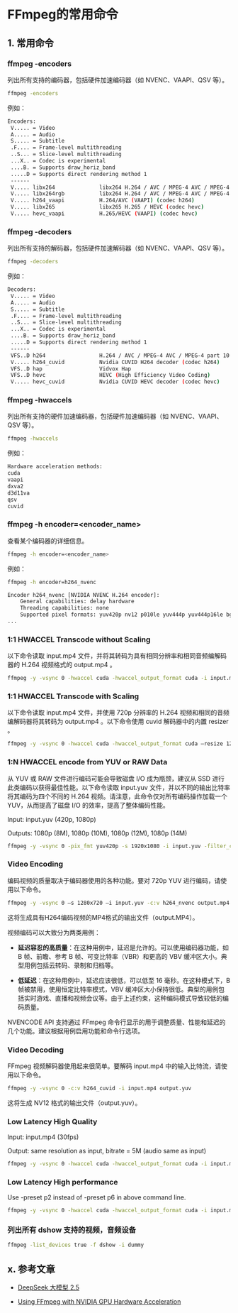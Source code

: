 # FFmpeg的常用命令

## 1. 常用命令

### ffmpeg -encoders

列出所有支持的编码器，包括硬件加速编码器（如 NVENC、VAAPI、QSV 等）。

```bash
ffmpeg -encoders
```

例如：

```bash
Encoders:
 V..... = Video
 A..... = Audio
 S..... = Subtitle
 .F.... = Frame-level multithreading
 ..S... = Slice-level multithreading
 ...X.. = Codec is experimental
 ....B. = Supports draw_horiz_band
 .....D = Supports direct rendering method 1
 ------
 V..... libx264              libx264 H.264 / AVC / MPEG-4 AVC / MPEG-4 part 10 (codec h264)
 V..... libx264rgb           libx264 H.264 / AVC / MPEG-4 AVC / MPEG-4 part 10 RGB (codec h264)
 V..... h264_vaapi           H.264/AVC (VAAPI) (codec h264)
 V..... libx265              libx265 H.265 / HEVC (codec hevc)
 V..... hevc_vaapi           H.265/HEVC (VAAPI) (codec hevc)
 ```

### ffmpeg -decoders

列出所有支持的解码器，包括硬件加速解码器（如 NVENC、VAAPI、QSV 等）。

```bash
ffmpeg -decoders
```

例如：

```bash
Decoders:
 V..... = Video
 A..... = Audio
 S..... = Subtitle
 .F.... = Frame-level multithreading
 ..S... = Slice-level multithreading
 ...X.. = Codec is experimental
 ....B. = Supports draw_horiz_band
 .....D = Supports direct rendering method 1
 ------
 VFS..D h264                 H.264 / AVC / MPEG-4 AVC / MPEG-4 part 10
 V..... h264_cuvid           Nvidia CUVID H264 decoder (codec h264)
 VFS..D hap                  Vidvox Hap
 VFS..D hevc                 HEVC (High Efficiency Video Coding)
 V..... hevc_cuvid           Nvidia CUVID HEVC decoder (codec hevc)
 ```

### ffmpeg -hwaccels

列出所有支持的硬件加速编码器，包括硬件加速编码器（如 NVENC、VAAPI、QSV 等）。

```bash
ffmpeg -hwaccels
```

例如：

```bash
Hardware acceleration methods:
cuda
vaapi
dxva2
d3d11va
qsv
cuvid
```

### ffmpeg -h encoder=<encoder_name>

查看某个编码器的详细信息。

```bash
ffmpeg -h encoder=<encoder_name>
```

例如：

```bash
ffmpeg -h encoder=h264_nvenc

Encoder h264_nvenc [NVIDIA NVENC H.264 encoder]:
    General capabilities: delay hardware
    Threading capabilities: none
    Supported pixel formats: yuv420p nv12 p010le yuv444p yuv444p16le bgr0 rgb0 cuda d3d11
...
```

### 1:1 HWACCEL Transcode without Scaling

以下命令读取 input.mp4 文件，并将其转码为具有相同分辨率和相同音频编解码器的 H.264 视频格式的 output.mp4 。

```bash
ffmpeg -y -vsync 0 -hwaccel cuda -hwaccel_output_format cuda -i input.mp4 -c:a copy -c:v h264_nvenc -b:v 5M output.mp4
```

### 1:1 HWACCEL Transcode with Scaling

以下命令读取 input.mp4 文件，并使用 720p 分辨率的 H.264 视频和相同的音频编解码器将其转码为 output.mp4 。以下命令使用 cuvid 解码器中的内置 resizer 。

```bash
ffmpeg -y -vsync 0 -hwaccel cuda -hwaccel_output_format cuda –resize 1280x720 -i input.mp4 -c:a copy -c:v h264_nvenc -b:v 5M output.mp4
```

### 1:N HWACCEL encode from YUV or RAW Data

从 YUV 或 RAW 文件进行编码可能会导致磁盘 I/O 成为瓶颈，建议从 SSD 进行此类编码以获得最佳性能。以下命令读取 input.yuv 文件，并以不同的输出比特率将其编码为四个不同的 H.264 视频。请注意，此命令仅对所有编码操作加载一个 YUV，从而提高了磁盘 I/O 的效率，提高了整体编码性能。

Input: input.yuv (420p, 1080p)

Outputs: 1080p (8M), 1080p (10M), 1080p (12M), 1080p (14M)

```bash
ffmpeg -y -vsync 0 -pix_fmt yuv420p -s 1920x1080 -i input.yuv -filter_complex "[0:v]hwupload_cuda,split=4[o1][o2][o3][o4]" -map "[o1]" -c:v h264_nvenc -b:v 8M output1.mp4 -map "[o2]" -c:v h264_nvenc -b:v 10M output2.mp4 -map "[o3]" -c:v h264_nvenc -b:v 12M output3.mp4 -map "[o4]" -c:v h264_nvenc -b:v 14M output4.mp4
```

### Video Encoding

编码视频的质量取决于编码器使用的各种功能。要对 720p YUV 进行编码，请使用以下命令。

```bash
ffmpeg -y -vsync 0 –s 1280x720 –i input.yuv -c:v h264_nvenc output.mp4
```

这将生成具有H264编码视频的MP4格式的输出文件（output.MP4）。

视频编码可以大致分为两类用例：

- **延迟容忍的高质量**：在这种用例中，延迟是允许的。可以使用编码器功能，如 B 帧、前瞻、参考 B 帧、可变比特率（VBR）和更高的 VBV 缓冲区大小。典型用例包括云转码、录制和归档等。

- **低延迟**：在这种用例中，延迟应该很低，可以低至 16 毫秒。在这种模式下，B 帧被禁用，使用恒定比特率模式，VBV 缓冲区大小保持很低。典型的用例包括实时游戏、直播和视频会议等。由于上述约束，这种编码模式导致较低的编码质量。

NVENCODE API 支持通过 FFmpeg 命令行显示的用于调整质量、性能和延迟的几个功能。建议根据用例启用功能和命令行选项。

### Video Decoding

FFmpeg 视频解码器使用起来很简单。要解码 input.mp4 中的输入比特流，请使用以下命令。

```bash
ffmpeg -y -vsync 0 -c:v h264_cuvid -i input.mp4 output.yuv
```

这将生成 NV12 格式的输出文件（output.yuv）。

### Low Latency High Quality

Input: input.mp4 (30fps)

Output: same resolution as input, bitrate = 5M (audio same as input)

```bash
ffmpeg -y -vsync 0 -hwaccel cuda -hwaccel_output_format cuda -i input.mp4 -c:a copy -c:v h264_nvenc -preset p6 -tune ll -b:v 5M -bufsize 167K -maxrate 10M -qmin 0 output.mp4
```

### Low Latency High performance

Use -preset p2 instead of -preset p6 in above command line.

```bash
ffmpeg -y -vsync 0 -hwaccel cuda -hwaccel_output_format cuda -i input.mp4 -c:a copy -c:v h264_nvenc -preset p2 -tune ll -b:v 5M -bufsize 167K -maxrate 10M -qmin 0 output.mp4
```

### 列出所有 dshow 支持的视频，音频设备

```bash
ffmpeg -list_devices true -f dshow -i dummy
```

## x. 参考文章

- [DeepSeek 大模型 2.5](https://chat.deepseek.com)

- [Using FFmpeg with NVIDIA GPU Hardware Acceleration](https://docs.nvidia.com/video-technologies/video-codec-sdk/12.2/ffmpeg-with-nvidia-gpu/index.html)
